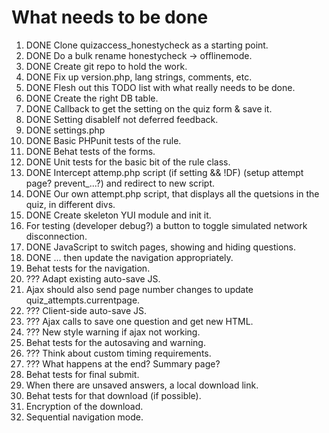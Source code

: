 # What needs to be done

1. DONE Clone quizaccess_honestycheck as a starting point.
2. DONE Do a bulk rename honestycheck -> offlinemode.
3. DONE Create git repo to hold the work.
4. DONE Fix up version.php, lang strings, comments, etc.
4. DONE Flesh out this TODO list with what really needs to be done.
5. DONE Create the right DB table.
6. DONE Callback to get the setting on the quiz form & save it.
7. DONE Setting disableIf not deferred feedback.
8. DONE settings.php
9. DONE Basic PHPunit tests of the rule.
10. DONE Behat tests of the forms.
11. DONE Unit tests for the basic bit of the rule class.
12. DONE Intercept attemp.php script (if setting && !DF) (setup attempt page? prevent_...?) and redirect to new script.
13. DONE Our own attempt.php script, that displays all the quetsions in the quiz, in different divs.
14. DONE Create skeleton YUI module and init it.
15. For testing (developer debug?) a button to toggle simulated network disconnection.
16. DONE JavaScript to switch pages, showing and hiding questions.
17. DONE ... then update the navigation appropriately.
18. Behat tests for the navigation.
19. ??? Adapt existing auto-save JS.
20. Ajax should also send page number changes to update quiz_attempts.currentpage.
20. ??? Client-side auto-save JS.
20. ??? Ajax calls to save one question and get new HTML.
21. ??? New style warning if ajax not working.
22. Behat tests for the autosaving and warning.
23. ??? Think about custom timing requirements.
24. ??? What happens at the end? Summary page?
25. Behat tests for final submit.
26. When there are unsaved answers, a local download link.
27. Behat tests for that download (if possible).
28. Encryption of the download.
29. Sequential navigation mode.